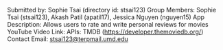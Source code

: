 Submitted by: Sophie Tsai (directory id: stsai123)
Group Members: Sophie Tsai (stsai123), Akash Patil (apatil17), Jessica Nguyen (nguyen15)
App Description: Allows users to rate and write personal reviews for movies
YouTube Video Link: 
APIs: TMDB (https://developer.themoviedb.org/)
Contact Email: stsai123@terpmail.umd.edu
